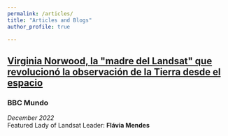 ```yaml
---
permalink: /articles/
title: "Articles and Blogs"
author_profile: true

---
```


## **[Virginia Norwood, la "madre del Landsat" que revolucionó la observación de la Tierra desde el espacio](https://www.bbc.com/mundo/noticias-63836805)**
### BBC Mundo
*December 2022*\
Featured Lady of Landsat Leader: **Flávia Mendes**

